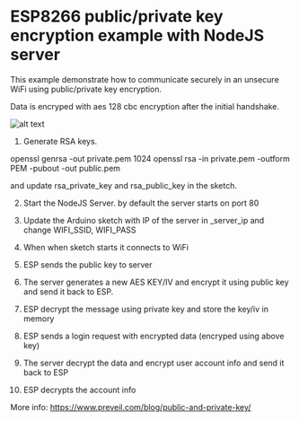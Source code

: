 # ESP8266 public/private key encryption example with NodeJS server

This example demonstrate how to communicate securely in an unsecure WiFi using public/private key encryption. 

Data is encryped with aes 128 cbc encryption after the initial handshake.

![alt text](https://github.com/kakopappa/esp8266_public_private_key_encryption_example_with_aes_128_cbc_nodejs/blob/main/demo.png)

1. Generate RSA keys.

openssl genrsa -out private.pem 1024
openssl rsa -in private.pem -outform PEM -pubout -out public.pem

and update rsa_private_key and rsa_public_key in the sketch.

2. Start the NodeJS Server. by default the server starts on port 80

4. Update the Arduino sketch with IP of the server in _server_ip and change WIFI_SSID, WIFI_PASS

6. When when sketch starts it connects to WiFi

7. ESP sends the public key to server 

9. The server generates a new AES KEY/IV and encrypt it using public key and send it back to ESP.

10. ESP decrypt the message using private key and store the key/iv in memory

12. ESP sends a login request with encrypted data (encryped using above key)

14. The server decrypt the data and encrypt user account info and send it back to ESP

16. ESP decrypts the account info


More info:
https://www.preveil.com/blog/public-and-private-key/

